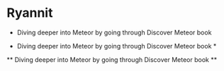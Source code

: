 # Ryannit
- Diving deeper into Meteor by going through Discover Meteor book
 
* Diving deeper into Meteor by going through Discover Meteor book *

** Diving deeper into Meteor by going through Discover Meteor book **
